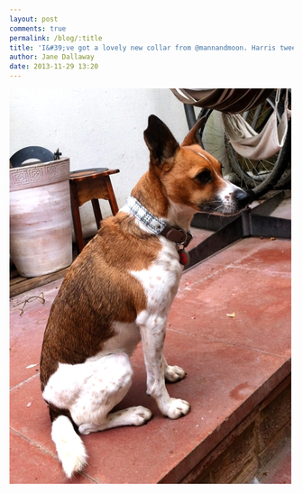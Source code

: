 ```yaml
---
layout: post
comments: true
permalink: /blog/:title
title: 'I&#39;ve got a lovely new collar from @mannandmoon. Harris tweed and leather don&#39;t you know.'
author: Jane Dallaway
date: 2013-11-29 13:20
---
```


<div><a href="/media/Atp_photo.JPG"><img src="/media/Atp_thumb_photo.JPG" width="500" height="702"/></a></div>



 
      
